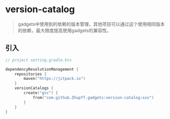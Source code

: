 # version-catalog

> gadgets中使用到的依赖的版本管理，其他项目可以通过这个使用相同版本的依赖，最大限度提高使用gadgets的兼容性。

## 引入

```kotlin
// project setting.gradle.kts

dependencyResolutionManagement {
    repositories {
        maven("https://jitpack.io")
    }
    versionCatalogs {
        create("gvc") {
            from("com.github.Zhupff.gadgets:version-catalog:xxx")
        }
    }
}
```
